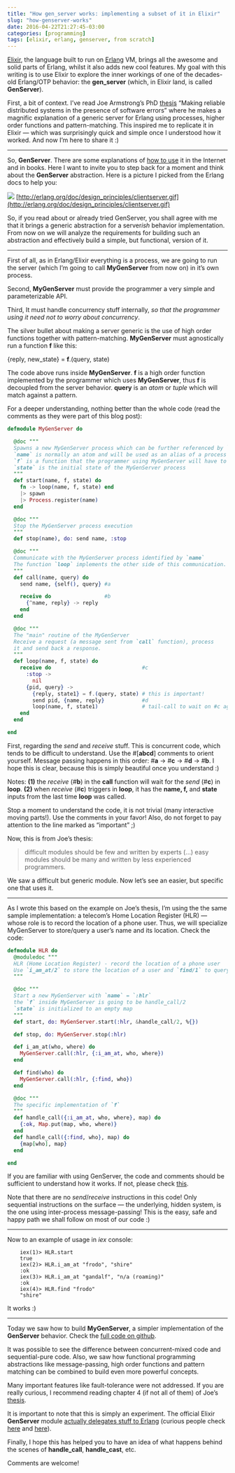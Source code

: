 ```yaml
---
title: "How gen_server works: implementing a subset of it in Elixir"
slug: "how-genserver-works"
date: 2016-04-22T21:27:45-03:00
categories: [programming]
tags: [elixir, erlang, genserver, from scratch]
---
```


[Elixir](http://elixir-lang.org/), the language built to run on
[Erlang](http://erlang.org/) VM, brings all the awesome and solid parts of
Erlang, whilst it also adds new cool features. My goal with this writing is to
use Elixir to explore the inner workings of one of the decades-old Erlang/OTP
behavior: the **gen_server** (which, in Elixir land, is called **GenServer**).

First, a bit of context. I’ve read Joe Armstrong’s PhD
[thesis](http://erlang.org/download/armstrong_thesis_2003.pdf) “Making reliable
distributed systems in the presence of software errors” where he makes a
magnific explanation of a generic server for Erlang using processes, higher
order functions and pattern-matching. This inspired me to replicate it in Elixir
— which was surprisingly quick and simple once I understood how it worked. And
now I’m here to share it :)

*****

So, **GenServer**. There are some explanations of [how to
use](http://elixir-lang.org/getting-started/mix-otp/genserver.html) it in the
Internet and in books. Here I want to invite you to step back for a moment and
think about the **GenServer** abstraction. Here is a picture I picked from the
Erlang docs to help you:

![](https://cdn-images-1.medium.com/max/1040/1*3Lwd9A0qL8NVbWi5Ecm63Q.gif)
<span class="figcaption_hack">[http://erlang.org/doc/design_principles/clientserver.gif](http://erlang.org/doc/design_principles/clientserver.gif)</span>

So, if you read about or already tried GenServer, you shall agree with me that
it brings a generic abstraction for a server*ish* behavior implementation. From
now on we will analyze the requirements for building such an abstraction and
effectively build a simple, but functional, version of it.

*****

First of all, as in Erlang/Elixir everything is a process, we are going to run
the server (which I’m going to call **MyGenServer** from now on) in it’s own
process.

Second, **MyGenServer** must provide the programmer a very simple and
parameterizable API.

Third, It must handle concurrency stuff internally, *so that the programmer
using it need not to worry about concurrency*.

The silver bullet about making a server generic is the use of high order
functions together with pattern-matching. **MyGenServer** must agnostically run
a function **f** like this:

{reply, new_state} = **f**.(query, state)

The code above runs inside **MyGenServer**. **f** is a high order function
implemented by the programmer which uses **MyGenServer**, thus **f** is
decoupled from the server behavior. **query** is an *atom* or *tuple* which will
match against a pattern.

For a deeper understanding, nothing better than the whole code (read the
comments as they were part of this blog post):

```elixir
defmodule MyGenServer do

  @doc """
  Spawns a new MyGenServer process which can be further referenced by `name`Spawns a new MyGenServer process which can be further referenced by `name`
  `name` is normally an atom and will be used as an alias of a process' pid
  `f` is a function that the programmer using MyGenServer will have to implement
  `state` is the initial state of the MyGenServer process
  """
  def start(name, f, state) do
    fn -> loop(name, f, state) end
    |> spawn
    |> Process.register(name)
  end

  @doc """
  Stop the MyGenServer process execution
  """
  def stop(name), do: send name, :stop

  @doc """
  Communicate with the MyGenServer process identified by `name`
  The function `loop` implements the other side of this communication.
  """
  def call(name, query) do
    send name, {self(), query} #a

    receive do                 #b
      {^name, reply} -> reply
    end
  end

  @doc """
  The "main" routine of the MyGenServer
  Receive a request (a message sent from `call` function), process
  it and send back a response.
  """
  def loop(name, f, state) do
    receive do                             #c
      :stop ->
        nil
      {pid, query} ->
        {reply, state1} = f.(query, state) # this is important!
        send pid, {name, reply}            #d
        loop(name, f, state1)              # tail-call to wait on #c again!
    end
  end

end
```

First, regarding the *send* and *receive* stuff. This is concurrent code, which
tends to be difficult to understand. Use the #[**abcd**] comments to orient
yourself. Message passing happens in this order: #**a** -> #**c** -> #**d** ->
#**b**. I hope this is clear, because this is simply beautiful once you
understand :)

Notes: **(1)** the *receive* (#**b**) in the **call** function will wait for the
*send* (#**c**) in **loop**. **(2)** when *receive* (#**c**) triggers in
**loop**, it has the **name, f,** and **state** inputs from the last time
**loop** was called.

Stop a moment to understand the code, it is not trivial (many interactive moving
parts!). Use the comments in your favor! Also, do not forget to pay attention to
the line marked as “important” ;)

Now, this is from Joe’s thesis:

> difficult modules should be few and written by experts (…) easy modules should
> be many and written by less experienced programmers.

We saw a difficult but generic module. Now let’s see an easier, but specific one
that uses it.

*****

As I wrote this based on the example on Joe’s thesis, I’m using the the same
sample implementation: a telecom’s Home Location Register (HLR) — whose role is
to record the location of a phone user. Thus, we will specialize MyGenServer to
store/query a user’s name and its location. Check the code:

```elixir
defmodule HLR do
  @moduledoc """
  HLR (Home Location Register) - record the location of a phone user
  Use `i_am_at/2` to store the location of a user and `find/1` to query it
  """

  @doc """
  Start a new MyGenServer with `name` = `:hlr`
  the `f` inside MyGenServer is going to be handle_call/2
  `state` is initialized to an empty map
  """
  def start, do: MyGenServer.start(:hlr, &handle_call/2, %{})

  def stop, do: MyGenServer.stop(:hlr)

  def i_am_at(who, where) do
    MyGenServer.call(:hlr, {:i_am_at, who, where})
  end

  def find(who) do
    MyGenServer.call(:hlr, {:find, who})
  end

  @doc """
  The specific implementation of `f`
  """
  def handle_call({:i_am_at, who, where}, map) do
    {:ok, Map.put(map, who, where)}
  end
  def handle_call({:find, who}, map) do
    {map[who], map}
  end

end
```

If you are familiar with using GenServer, the code and comments should be
sufficient to understand how it works. If not, please check
[this](http://elixir-lang.org/getting-started/mix-otp/genserver.html).

Note that there are no *send*/*receive* instructions in this code! Only
sequential instructions on the surface — the underlying, hidden system, is the
one using inter-process message-passing! This is the easy, safe and happy path
we shall follow on most of our code :)

*****

Now to an example of usage in *iex* console:

```
    iex(1)> HLR.start
    true
    iex(2)> HLR.i_am_at "frodo", "shire"
    :ok
    iex(3)> HLR.i_am_at "gandalf", "n/a (roaming)"    
    :ok
    iex(4)> HLR.find "frodo"
    "shire"
```

It works :)

*****

Today we saw how to build **MyGenServer**, a simpler implementation of the
**GenServer** behavior. Check the [full code on
github](https://github.com/geonnave/my_gen_server).

It was possible to see the difference between concurrent-mixed code and
sequential-pure code. Also, we saw how functional programming abstractions like
message-passing, high order functions and pattern matching can be combined to
build even more powerful concepts.

Many important features like fault-tolerance were not addressed. If you are
really curious, I recommend reading chapter 4 (if not all of them) of Joe’s
[thesis](http://erlang.org/download/armstrong_thesis_2003.pdf).

It is important to note that this is simply an experiment. The official Elixir
**GenServer** module [actually delegates stuff to
Erlang](https://github.com/elixir-lang/elixir/blob/v1.2.4/lib/elixir/lib/gen_server.ex#L561)
(curious people check
[here](https://github.com/erlang/otp/blob/maint/lib/stdlib/src/gen_server.erl#L192)
and
[here](https://github.com/erlang/otp/blob/maint/lib/stdlib/src/gen.erl#L143)).

Finally, I hope this has helped you to have an idea of what happens behind the
scenes of **handle_call**, **handle_cast**, etc.

Comments are welcome!
